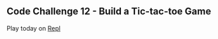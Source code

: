 ## Code Challenge 12 - Build a Tic-tac-toe Game

Play today on [Repl](https://repl.it/@mbraha/TicTacToePy)
